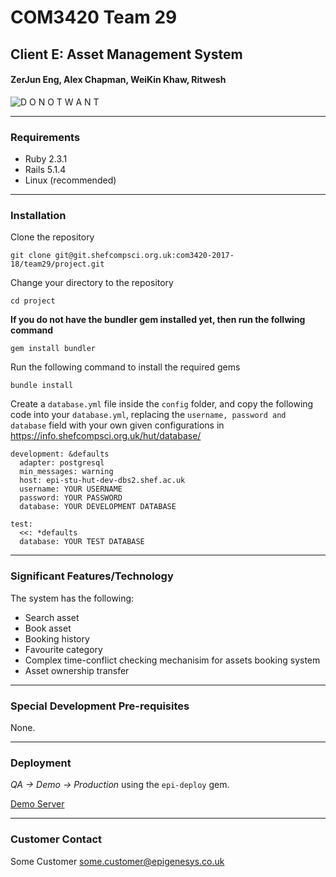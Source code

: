 # COM3420 Team 29

## Client E: Asset Management System

#### ZerJun Eng, Alex Chapman, WeiKin Khaw, Ritwesh

![D O N O T W A N T](https://media1.tenor.com/images/a136bc5f7e7c57ba0297fe3ce8aefeca/tenor.gif?itemid=10533630)

---

### Requirements
* Ruby 2.3.1
* Rails 5.1.4
* Linux (recommended)

---

### Installation
Clone the repository

`git clone git@git.shefcompsci.org.uk:com3420-2017-18/team29/project.git`

Change your directory to the repository

`cd project`

**If you do not have the bundler gem installed yet, then run the follwing command**

`gem install bundler`

Run the following command to install the required gems

`bundle install`

Create a `database.yml` file inside the `config` folder, and copy the following code into your `database.yml`, replacing the `username, password and database` field with your own given configurations in https://info.shefcompsci.org.uk/hut/database/

```
development: &defaults
  adapter: postgresql
  min_messages: warning
  host: epi-stu-hut-dev-dbs2.shef.ac.uk
  username: YOUR USERNAME
  password: YOUR PASSWORD
  database: YOUR DEVELOPMENT DATABASE

test:
  <<: *defaults
  database: YOUR TEST DATABASE
```

---

### Significant Features/Technology
The system has the following:

* Search asset
* Book asset
* Booking history
* Favourite category
* Complex time-conflict checking mechanisim for assets booking system
* Asset ownership transfer

---

### Special Development Pre-requisites
None.

---

### Deployment
*QA -> Demo -> Production* using the `epi-deploy` gem.

[Demo Server](https://team29.demo4.hut.shefcompsci.org.uk/)

---

### Customer Contact
Some Customer <some.customer@epigenesys.co.uk>
